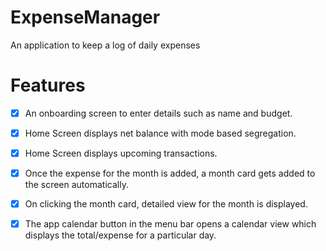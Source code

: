 # ExpenseManager
An application to keep a log of daily expenses

# Features
- [x] An onboarding screen to enter details such as name and budget.
- [x] Home Screen displays net balance with mode based segregation.
- [x] Home Screen displays upcoming transactions.
- [x] Once the expense for the month is added, a month card gets added to the screen automatically.
- [x] On clicking the month card, detailed view for the month is displayed.
- [x] The app calendar button in the menu bar opens a calendar view which displays the total/expense for a particular day.



